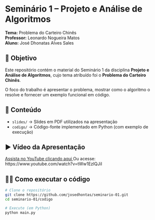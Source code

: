 # Seminário 1 – Projeto e Análise de Algoritmos  
**Tema:** Problema do Carteiro Chinês  
**Professor:** Leonardo Nogueira Matos  
**Aluno:** José Dhonatas Alves Sales  

## 🎯 Objetivo  
Este repositório contém o material do Seminário 1 da disciplina **Projeto e Análise de Algoritmos**, cujo tema atribuído foi o **Problema do Carteiro Chinês**.  

O foco do trabalho é apresentar o problema, mostrar como o algoritmo o resolve e fornecer um exemplo funcional em código.  

## 📂 Conteúdo  
- `slides/` → Slides em PDF utilizados na apresentação  
- `codigo/` → Código-fonte implementado em Python (com exemplo de execução)  

## ▶️ Vídeo da Apresentação  
<a href="https://www.youtube.com/watch?v=tWw1EzIQJiI" target="_blank">
Assista no YouTube clicando aqui
</a>
Ou acesse: https://www.youtube.com/watch?v=tWw1EzIQJiI

## 👨‍💻 Como executar o código  
```bash
# Clone o repositório
git clone https://github.com/josedhontas/seminario-01.git
cd seminario-01/codigo

# Execute (em Python)
python main.py
